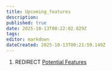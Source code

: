 ```yaml
---
title: Upcoming_features
description: 
published: true
date: 2025-10-13T00:22:02.829Z
tags: 
editor: markdown
dateCreated: 2025-10-13T00:21:59.149Z
---
```


1.  REDIRECT [Potential Features](Potential_Features "wikilink")